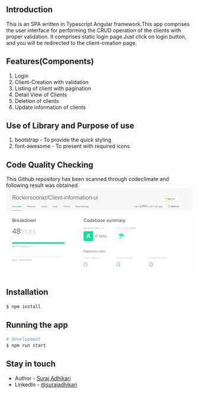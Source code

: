 ## Introduction

This is an SPA written in Typescript Angular framework.This app comprises the user interface for performing the CRUD operation of the clients with proper validation.
It comprises static login page.Just click on login button, and you will be redirected to the client-creation page.

## Features(Components)

1. Login 
2. Client-Creation with validation
3. Listing of client with pagination
4. Detail View of Clients
5. Deletion of clients
6. Update information of clients

## Use of Library and Purpose of use

1. bootstrap - To provide the quick styling
2. font-awesome  - To present with required icons


## Code Quality Checking

This Github repository has been scanned through codeclimate and following result was obtained.
![Optional Text](./src/assets/codeclimate-ui-report.png)

## Installation

```bash
$ npm install
```

## Running the app

```bash
# development
$ npm run start
```

## Stay in touch

- Author - [Suraj Adhikari]()
- LinkedIn - [@surajadhikari](https://www.linkedin.com/in/surajadhikari98/)

